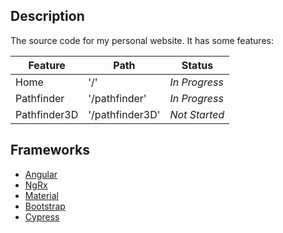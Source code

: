 ## Description

The source code for my personal website. It has some features:

| Feature  | Path  | Status  | 
|---|---|---|
| Home  | '/'  | _In Progress_  |
| Pathfinder  | '/pathfinder'  | _In Progress_  |
| Pathfinder3D  | '/pathfinder3D' | _Not Started_  |

## Frameworks
- [Angular](https://angular.io/)
- [NgRx](https://ngrx.io/)
- [Material](https://material.io/design/)
- [Bootstrap](https://getbootstrap.com/)
- [Cypress](https://www.cypress.io/)

